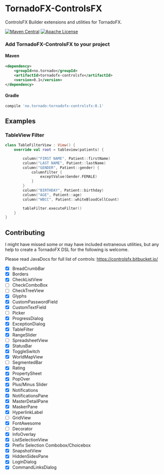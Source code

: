 # TornadoFX-ControlsFX

ControlsFX Builder extensions and utilities for TornadoFX.

[![Maven Central](https://maven-badges.herokuapp.com/maven-central/no.tornado/tornadofx-controlsfx/badge.svg)](https://search.maven.org/#search|ga|1|no.tornado.tornadofx-controlsfx)
[![Apache License](https://img.shields.io/badge/license-Apache%20License%202.0-blue.svg)](http://www.apache.org/licenses/LICENSE-2.0)

### Add TornadoFX-ControlsFX to your project

#### Maven

```xml
<dependency>
    <groupId>no.tornado</groupId>
    <artifactId>tornadofx-controlsfx</artifactId>
    <version>0.1</version>
</dependency>
```

#### Gradle

```groovy
compile 'no.tornado:tornadofx-controlsfx:0.1'
```


## Examples

### TableView Filter

```kotlin
class TableFilterView : View() {
    override val root = tableview(patients) {

        column("FIRST NAME", Patient::firstName)
        column("LAST NAME", Patient::lastName)
        column("GENDER", Patient::gender) {
            columnfilter {
                exceptValue(Gender.FEMALE)
            }
        }
        column("BIRTHDAY", Patient::birthday)
        column("AGE", Patient::age)
        column("WBCC", Patient::whiteBloodCellCount)

        tableFilter.executeFilter()
    }
}
```

###


## Contributing

I might have missed some or may have included extraneous utilities, but any help to create a TornadoFX DSL for the following is welcome. 

Please read JavaDocs for full list of controls:
https://controlsfx.bitbucket.io/


* [X] BreadCrumbBar
* [X] Borders
* [X] CheckListView
* [ ] CheckComboBox
* [ ] CheckTreeView
* [X] Glyphs
* [X] CustomPasswordField
* [X] CustomTextField
* [ ] Picker
* [X] ProgressDialog
* [X] ExceptionDialog
* [X] TableFilter
* [X] RangeSlider
* [ ] SpreadsheetView
* [X] StatusBar
* [X] ToggleSwitch
* [X] WorldMapView
* [ ] SegmentedBar
* [X] Rating
* [X] PropertySheet
* [X] PopOver
* [X] Plus/Minus Slider
* [X] Notifications
* [X] NotificationsPane
* [X] MasterDetailPane
* [X] MaskerPane
* [X] HyperlinkLabel
* [ ] GridView
* [X] FontAwesome
* [ ] Decorator
* [X] InfoOverlay
* [X] ListSelectionView
* [X] Prefix Selection Combobox/Choicebox
* [X] SnapshotView
* [X] HiddenSidesPane
* [X] LoginDialog
* [X] CommandLinksDialog
